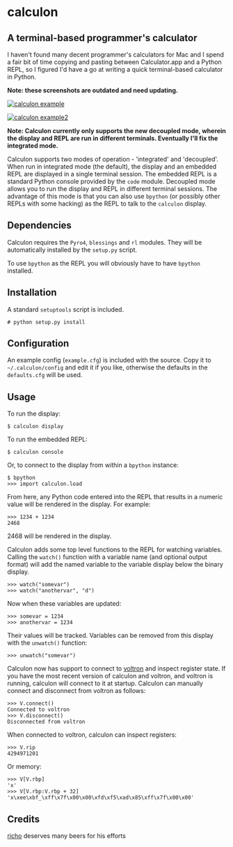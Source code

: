 calculon
========

A terminal-based programmer's calculator
----------------------------------------

I haven't found many decent programmer's calculators for Mac and I spend a fair bit of time copying and pasting between Calculator.app and a Python REPL, so I figured I'd have a go at writing a quick terminal-based calculator in Python.

**Note: these screenshots are outdated and need updating.**

[![calculon example](http://i.imgur.com/SkWdnld.png)](#example)

[![calculon example2](http://ho.ax/posts/2013/10/calculon_wide.png)](#example2)

**Note: Calculon currently only supports the new decoupled mode, wherein the display and REPL are run in different terminals. Eventually I'll fix the integrated mode.**

Calculon supports two modes of operation - 'integrated' and 'decoupled'. When run in integrated mode (the default), the display and an embedded REPL are displayed in a single terminal session. The embedded REPL is a standard Python console provided by the `code` module. Decoupled mode allows you to run the display and REPL in different terminal sessions. The advantage of this mode is that you can also use `bpython` (or possibly other REPLs with some hacking) as the REPL to talk to the `calculon` display.

Dependencies
------------

Calculon requires the `Pyro4`, `blessings` and `rl` modules. They will be automatically installed by the `setup.py` script.

To use `bpython` as the REPL you will obviously have to have `bpython` installed.

Installation
------------

A standard `setuptools` script is included.

    # python setup.py install


Configuration
-------------

An example config (`example.cfg`) is included with the source. Copy it to `~/.calculon/config` and edit it if you like, otherwise the defaults in the `defaults.cfg` will be used.

Usage
-----

To run the display:

	$ calculon display

To run the embedded REPL:

	$ calculon console

Or, to connect to the display from within a `bpython` instance:

	$ bpython
	>>> import calculon.load

From here, any Python code entered into the REPL that results in a numeric value will be rendered in the display. For example:

	>>> 1234 + 1234
	2468

2468 will be rendered in the display.

Calculon adds some top level functions to the REPL for watching variables. Calling the `watch()` function with a variable name (and optional output format) will add the named variable to the variable display below the binary display.

	>>> watch("somevar")
	>>> watch("anothervar", "d")

Now when these variables are updated:

	>>> somevar = 1234
	>>> anothervar = 1234

Their values will be tracked. Variables can be removed from this display with the `unwatch()` function:

	>>> unwatch("somevar")

Calculon now has support to connect to [voltron](https://github.com/snarez/voltron) and inspect register state. If you have the most recent version of calculon and voltron, and voltron is running, calculon will connect to it at startup. Calculon can manually connect and disconnect from voltron as follows:

	>>> V.connect()
	Connected to voltron
	>>> V.disconnect()
	Disconnected from voltron

When connected to voltron, calculon can inspect registers:

	>>> V.rip
	4294971201

Or memory:

    >>> V[V.rbp]
    'x'
    >>> V[V.rbp:V.rbp + 32]
    'x\xee\xbf_\xff\x7f\x00\x00\xfd\xf5\xad\x85\xff\x7f\x00\x00'


Credits
-------
[richo](https://github.com/richo) deserves many beers for his efforts